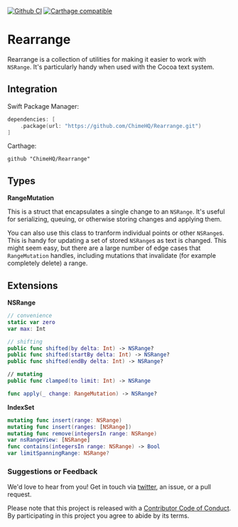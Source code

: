 [![Github CI](https://github.com/ChimeHQ/Rearrange/workflows/CI/badge.svg)](https://github.com/ChimeHQ/Rearrange/actions)
[![Carthage compatible](https://img.shields.io/badge/Carthage-compatible-4BC51D.svg)](https://github.com/Carthage/Carthage)

# Rearrange

Rearrange is a collection of utilities for making it easier to work with `NSRange`. It's particularly handy when used with the Cocoa text system.

## Integration

Swift Package Manager:

```swift
dependencies: [
    .package(url: "https://github.com/ChimeHQ/Rearrange.git")
]
```

Carthage:

```
github "ChimeHQ/Rearrange"
```

## Types

**RangeMutation**

This is a struct that encapsulates a single change to an `NSRange`. It's useful for serializing, queuing, or otherwise storing changes and applying them.

You can also use this class to tranform individual points or other `NSRange`s. This is handy for updating a set of stored `NSRange`s as text is changed. This might seem easy, but there are a large number of edge cases that `RangeMutation` handles, including mutations that invalidate (for example completely delete) a range. 

## Extensions

**NSRange**

```swift
// convenience
static var zero
var max: Int

// shifting
public func shifted(by delta: Int) -> NSRange?
public func shifted(startBy delta: Int) -> NSRange?
public func shifted(endBy delta: Int) -> NSRange?

// mutating
public func clamped(to limit: Int) -> NSRange

func apply(_ change: RangeMutation) -> NSRange?
```

**IndexSet**

```swift
mutating func insert(range: NSRange)
mutating func insert(ranges: [NSRange])
mutating func remove(integersIn range: NSRange)
var nsRangeView: [NSRange]
func contains(integersIn range: NSRange) -> Bool
var limitSpanningRange: NSRange?
```

### Suggestions or Feedback

We'd love to hear from you! Get in touch via [twitter](https://twitter.com/chimehq), an issue, or a pull request.

Please note that this project is released with a [Contributor Code of Conduct](CODE_OF_CONDUCT.md). By participating in this project you agree to abide by its terms.
